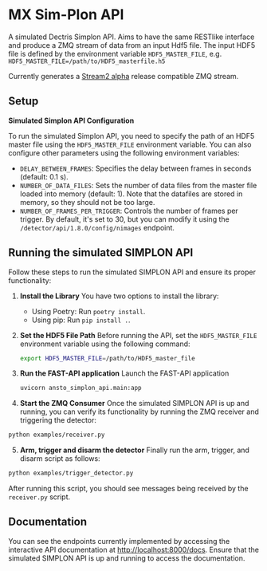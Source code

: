 # MX Sim-Plon API
A simulated Dectris Simplon API. Aims to have the same RESTlike interface and produce a ZMQ stream of data from an input Hdf5 file.
The input HDF5 file is defined by the environment variable `HDF5_MASTER_FILE`, e.g. `HDF5_MASTER_FILE=/path/to/HDF5_masterfile.h5`

Currently generates a [Stream2 alpha] release compatible ZMQ stream.

## Setup

**Simulated Simplon API Configuration**

   To run the simulated Simplon API, you need to specify the path of an HDF5 master file using the `HDF5_MASTER_FILE` environment variable. You can also configure other parameters using the following environment variables:

   - `DELAY_BETWEEN_FRAMES`: Specifies the delay between frames in seconds (default: 0.1 s).
   - `NUMBER_OF_DATA_FILES`: Sets the number of data files from the master file loaded into memory (default: 1). Note that the datafiles are stored in memory, so they should not be too large.
   - `NUMBER_OF_FRAMES_PER_TRIGGER`: Controls the number of frames per trigger. By default, it's set to 30, but you can modify it using the `/detector/api/1.8.0/config/nimages` endpoint.

## Running the simulated SIMPLON API

Follow these steps to run the simulated SIMPLON API and ensure its proper functionality:

1. **Install the Library**
   You have two options to install the library:
   - Using Poetry: Run `poetry install`.
   - Using pip: Run `pip install .`.

2. **Set the HDF5 File Path**
   Before running the API, set the `HDF5_MASTER_FILE` environment variable using the following command:
   ```bash
   export HDF5_MASTER_FILE=/path/to/HDF5_master_file
   ```

3. **Run the FAST-API application**
   Launch the FAST-API application
   ```bash
   uvicorn ansto_simplon_api.main:app
   ```

4. **Start the ZMQ Consumer**
Once the simulated SIMPLON API is up and running, you can verify its functionality by running the ZMQ receiver and triggering the detector:
```bash
python examples/receiver.py
```
5. **Arm, trigger and disarm the detector**
Finally run the arm, trigger, and disarm script as follows:
```bash
python examples/trigger_detector.py
```
After running this script, you should see messages being received by the `receiver.py` script.

[Stream2 alpha]: https://github.com/dectris/documentation/tree/473d768c3eddc1989da00c941081847955c94e96/stream_v2

## Documentation
You can see the endpoints currently implemented by accessing the interactive API documentation at [http://localhost:8000/docs](http://localhost:8000/docs). Ensure that the simulated SIMPLON API is up and running to access the documentation.
